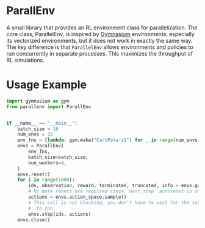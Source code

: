 # ParallEnv

A small library that provides an RL environment class for parallelization. The core class, ParallelEnv, is inspired by [Gymnasium](https://github.com/Farama-Foundation/Gymnasium/) environments, especially its vectorized environments, but it does not work in exactly the same way. The key difference is that `ParallelEnv` allows environments and policies to run concurrently in separate processes. This maximizes the throughput of RL simulations.

# Usage Example

```python
import gymnasium as gym
from parallenv import ParallEnv


if __name__ == "__main__":
    batch_size = 16
    num_envs = 32
    env_fns = [lambda: gym.make("CartPole-v1") for _ in range(num_envs)]    
    envs = ParallEnv(
        env_fns,
        batch_size=batch_size,
        num_workers=4,
    )
    envs.reset()
    for i in range(1000):
        ids, observation, reward, terminated, truncated, info = envs.gather()
        # No more resets are required since `next_step` autoreset is set by default.
        actions = envs.action_space.sample()
        # This call is not blocking, you don't have to wait for the sub-environments
        #  to run.
        envs.step(ids, actions)
    envs.close()
```
